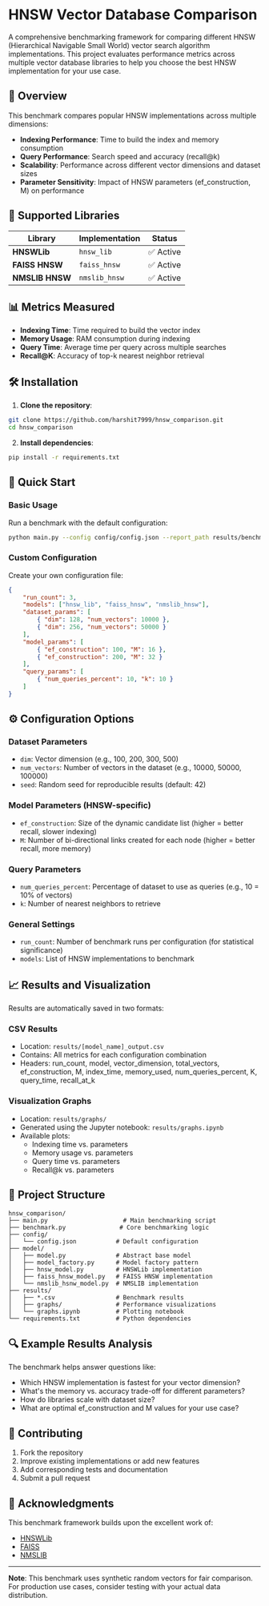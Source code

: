 # HNSW Vector Database Comparison

A comprehensive benchmarking framework for comparing different HNSW (Hierarchical Navigable Small World) vector search algorithm implementations. This project evaluates performance metrics across multiple vector database libraries to help you choose the best HNSW implementation for your use case.

## 🎯 Overview

This benchmark compares popular HNSW implementations across multiple dimensions:
- **Indexing Performance**: Time to build the index and memory consumption
- **Query Performance**: Search speed and accuracy (recall@k)
- **Scalability**: Performance across different vector dimensions and dataset sizes
- **Parameter Sensitivity**: Impact of HNSW parameters (ef_construction, M) on performance

## 🔧 Supported Libraries

| Library | Implementation | Status |
|---------|---------------|--------|
| **HNSWLib** | `hnsw_lib` | ✅ Active |
| **FAISS HNSW** | `faiss_hnsw` | ✅ Active |
| **NMSLIB HNSW** | `nmslib_hnsw` | ✅ Active |

## 📊 Metrics Measured

- **Indexing Time**: Time required to build the vector index
- **Memory Usage**: RAM consumption during indexing
- **Query Time**: Average time per query across multiple searches
- **Recall@K**: Accuracy of top-k nearest neighbor retrieval

## 🛠️ Installation

1. **Clone the repository**:
```bash
git clone https://github.com/harshit7999/hnsw_comparison.git
cd hnsw_comparison
```

2. **Install dependencies**:
```bash
pip install -r requirements.txt
```

## 🚀 Quick Start

### Basic Usage

Run a benchmark with the default configuration:

```bash
python main.py --config config/config.json --report_path results/benchmark_results.csv
```

### Custom Configuration

Create your own configuration file:

```json
{
    "run_count": 3,
    "models": ["hnsw_lib", "faiss_hnsw", "nmslib_hnsw"],
    "dataset_params": [
        { "dim": 128, "num_vectors": 10000 },
        { "dim": 256, "num_vectors": 50000 }
    ],
    "model_params": [
        { "ef_construction": 100, "M": 16 },
        { "ef_construction": 200, "M": 32 }
    ],
    "query_params": [
        { "num_queries_percent": 10, "k": 10 }
    ]
}
```

## ⚙️ Configuration Options

### Dataset Parameters
- `dim`: Vector dimension (e.g., 100, 200, 300, 500)
- `num_vectors`: Number of vectors in the dataset (e.g., 10000, 50000, 100000)
- `seed`: Random seed for reproducible results (default: 42)

### Model Parameters (HNSW-specific)
- `ef_construction`: Size of the dynamic candidate list (higher = better recall, slower indexing)
- `M`: Number of bi-directional links created for each node (higher = better recall, more memory)

### Query Parameters
- `num_queries_percent`: Percentage of dataset to use as queries (e.g., 10 = 10% of vectors)
- `k`: Number of nearest neighbors to retrieve

### General Settings
- `run_count`: Number of benchmark runs per configuration (for statistical significance)
- `models`: List of HNSW implementations to benchmark

## 📈 Results and Visualization

Results are automatically saved in two formats:

### CSV Results
- Location: `results/[model_name]_output.csv`
- Contains: All metrics for each configuration combination
- Headers: run_count, model, vector_dimension, total_vectors, ef_construction, M, index_time, memory_used, num_queries_percent, K, query_time, recall_at_k

### Visualization Graphs
- Location: `results/graphs/`
- Generated using the Jupyter notebook: `results/graphs.ipynb`
- Available plots:
  - Indexing time vs. parameters
  - Memory usage vs. parameters  
  - Query time vs. parameters
  - Recall@k vs. parameters

## 📁 Project Structure

```
hnsw_comparison/
├── main.py                     # Main benchmarking script
├── benchmark.py               # Core benchmarking logic
├── config/
│   └── config.json           # Default configuration
├── model/
│   ├── model.py              # Abstract base model
│   ├── model_factory.py      # Model factory pattern
│   ├── hnsw_model.py         # HNSWLib implementation
│   ├── faiss_hnsw_model.py   # FAISS HNSW implementation
│   └── nmslib_hsnw_model.py  # NMSLIB implementation
├── results/
│   ├── *.csv                 # Benchmark results
│   ├── graphs/               # Performance visualizations
│   └── graphs.ipynb          # Plotting notebook
└── requirements.txt          # Python dependencies
```

## 🔍 Example Results Analysis

The benchmark helps answer questions like:
- Which HNSW implementation is fastest for your vector dimension?
- What's the memory vs. accuracy trade-off for different parameters?
- How do libraries scale with dataset size?
- What are optimal ef_construction and M values for your use case?

## 🤝 Contributing

1. Fork the repository
2. Improve existing implementations or add new features
3. Add corresponding tests and documentation
4. Submit a pull request


## 🙏 Acknowledgments

This benchmark framework builds upon the excellent work of:
- [HNSWLib](https://github.com/nmslib/hnswlib)
- [FAISS](https://github.com/facebookresearch/faiss)
- [NMSLIB](https://github.com/nmslib/nmslib)

---

**Note**: This benchmark uses synthetic random vectors for fair comparison. For production use cases, consider testing with your actual data distribution. 
